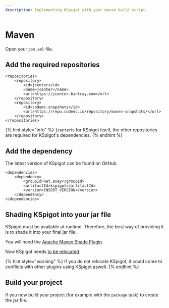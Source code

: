 ```yaml
---
description: Implementing KSpigot with your maven build script.
---
```


# Maven

Open your `pom.xml` file.

## Add the required repositories

```markup
<repositories>
    <repository>
        <id>jcenter</id>
        <name>jcenter</name>
        <url>https://jcenter.bintray.com</url>
    </repository>
    <repository>
        <id>codemc-snapshots</id>
        <url>https://repo.codemc.io/repository/maven-snapshots/</url>
    </repository>
</repositories>
```

{% hint style="info" %}
`jcenter`is for KSpigot itself, the other repositories are required for KSpigot's dependencies.
{% endhint %}

## Add the dependency

The latest version of KSpigot can be found on GitHub.

```markup
<dependencies>
    <dependency>
        <groupId>net.axay</groupId>
        <artifactId>kspigot</artifactId>
        <version>INSERT_VERSION</version>
    </dependency>
</dependencies>
```

## Shading KSpigot into your jar file <a id="shading-kspigot-into-your-jar-file"></a>

KSpigot must be available at runtime. Therefore, the best way of providing it is to shade it into your final jar file.

You will need the [Apache Maven Shade Plugin](https://maven.apache.org/plugins/maven-shade-plugin/index.html).

Now KSpigot needs [to be relocated](https://maven.apache.org/plugins/maven-shade-plugin/examples/class-relocation.html).

{% hint style="warning" %}
If you do not relocate KSpigot, it could come to conflicts with other plugins using KSpigot aswell.
{% endhint %}

## Build your project

If you now build your project \(for example with the `package` task\) to create the jar file.

